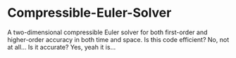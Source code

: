 # Compressible-Euler-Solver
A two-dimensional compressible Euler solver for both first-order and higher-order accuracy in both time and space. Is this code efficient? No, not at all... Is it accurate? Yes, yeah it is...
